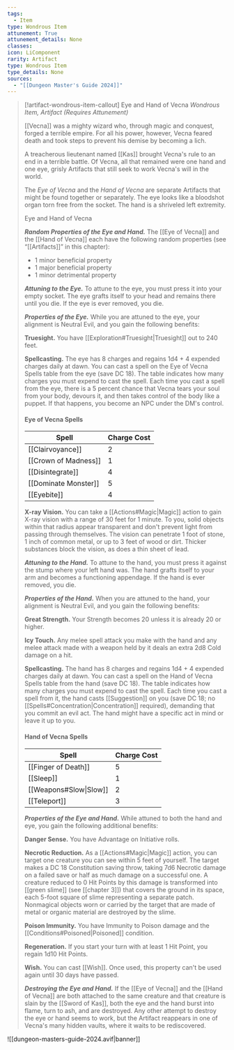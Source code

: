 ```yaml
---
tags:
  - Item
type: Wondrous Item
attunement: True
attunement_details: None
classes:
icon: LiComponent
rarity: Artifact
type: Wondrous Item
type_details: None
sources: 
  - "[[Dungeon Master's Guide 2024]]"
---
```

>[!artifact-wondrous-item-callout] Eye and Hand of Vecna
>_Wondrous Item, Artifact (Requires Attunement)_
>
>[[Vecna]] was a mighty wizard who, through magic and conquest, forged a terrible empire. For all his power, however, Vecna feared death and took steps to prevent his demise by becoming a lich.
>
>A treacherous lieutenant named [[Kas]] brought Vecna's rule to an end in a terrible battle. Of Vecna, all that remained were one hand and one eye, grisly Artifacts that still seek to work Vecna's will in the world.
>
>The _Eye of Vecna_ and the _Hand of Vecna_ are separate Artifacts that might be found together or separately. The eye looks like a bloodshot organ torn free from the socket. The hand is a shriveled left extremity.
>
>
>Eye and Hand of Vecna
>
>**_Random Properties of the Eye and Hand._** The [[Eye of Vecna]] and the [[Hand of Vecna]] each have the following random properties (see “[[Artifacts]]” in this chapter):
>
>- 1 minor beneficial property
>- 1 major beneficial property
>- 1 minor detrimental property
>
>**_Attuning to the Eye._** To attune to the eye, you must press it into your empty socket. The eye grafts itself to your head and remains there until you die. If the eye is ever removed, you die.
>
>**_Properties of the Eye._** While you are attuned to the eye, your alignment is Neutral Evil, and you gain the following benefits:
>
>**Truesight.** You have [[Exploration#Truesight\|Truesight]] out to 240 feet.
>
>**Spellcasting.** The eye has 8 charges and regains 1d4 + 4 expended charges daily at dawn. You can cast a spell on the Eye of Vecna Spells table from the eye (save DC 18). The table indicates how many charges you must expend to cast the spell. Each time you cast a spell from the eye, there is a 5 percent chance that Vecna tears your soul from your body, devours it, and then takes control of the body like a puppet. If that happens, you become an NPC under the DM's control.
>
>#### Eye of Vecna Spells
>|Spell|Charge Cost|
>|---|---|
>|[[Clairvoyance]]|2|
>|[[Crown of Madness]]|1|
>|[[Disintegrate]]|4|
>|[[Dominate Monster]]|5|
>|[[Eyebite]]|4|
>
>**X-ray Vision.** You can take a [[Actions#Magic\|Magic]] action to gain X-ray vision with a range of 30 feet for 1 minute. To you, solid objects within that radius appear transparent and don't prevent light from passing through themselves. The vision can penetrate 1 foot of stone, 1 inch of common metal, or up to 3 feet of wood or dirt. Thicker substances block the vision, as does a thin sheet of lead.
>
>**_Attuning to the Hand._** To attune to the hand, you must press it against the stump where your left hand was. The hand grafts itself to your arm and becomes a functioning appendage. If the hand is ever removed, you die.
>
>**_Properties of the Hand._** When you are attuned to the hand, your alignment is Neutral Evil, and you gain the following benefits:
>
>**Great Strength.** Your Strength becomes 20 unless it is already 20 or higher.
>
>**Icy Touch.** Any melee spell attack you make with the hand and any melee attack made with a weapon held by it deals an extra 2d8 Cold damage on a hit.
>
>**Spellcasting.** The hand has 8 charges and regains 1d4 + 4 expended charges daily at dawn. You can cast a spell on the Hand of Vecna Spells table from the hand (save DC 18). The table indicates how many charges you must expend to cast the spell. Each time you cast a spell from it, the hand casts [[Suggestion]] on you (save DC 18; no [[Spells#Concentration\|Concentration]] required), demanding that you commit an evil act. The hand might have a specific act in mind or leave it up to you.
>
>#### Hand of Vecna Spells
>|Spell|Charge Cost|
>|---|---|
>|[[Finger of Death]]|5|
>|[[Sleep]]|1|
>|[[Weapons#Slow\|Slow]]|2|
>|[[Teleport]]|3|
>
>**_Properties of the Eye and Hand._** While attuned to both the hand and eye, you gain the following additional benefits:
>
>**Danger Sense.** You have Advantage on Initiative rolls.
>
>**Necrotic Reduction.** As a [[Actions#Magic\|Magic]] action, you can target one creature you can see within 5 feet of yourself. The target makes a DC 18 Constitution saving throw, taking 7d6 Necrotic damage on a failed save or half as much damage on a successful one. A creature reduced to 0 Hit Points by this damage is transformed into [[green slime]] (see [[chapter 3]]) that covers the ground in its space, each 5-foot square of slime representing a separate patch. Nonmagical objects worn or carried by the target that are made of metal or organic material are destroyed by the slime.
>
>**Poison Immunity.** You have Immunity to Poison damage and the [[Conditions#Poisoned\|Poisoned]] condition.
>
>**Regeneration.** If you start your turn with at least 1 Hit Point, you regain 1d10 Hit Points.
>
>**Wish.** You can cast [[Wish]]. Once used, this property can't be used again until 30 days have passed.
>
>**_Destroying the Eye and Hand._** If the [[Eye of Vecna]] and the [[Hand of Vecna]] are both attached to the same creature and that creature is slain by the [[Sword of Kas]], both the eye and the hand burst into flame, turn to ash, and are destroyed. Any other attempt to destroy the eye or hand seems to work, but the Artifact reappears in one of Vecna's many hidden vaults, where it waits to be rediscovered.
>


![[dungeon-masters-guide-2024.avif|banner]]